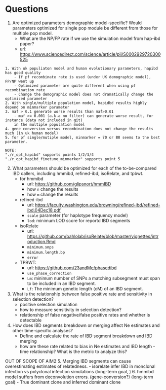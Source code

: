 # Questions

1. Are optimized parameters demographic model-specific? Would parameters
optimized for single pop module be different from those for multiple pop model.
    - What are the NP/FP rate if we use the simulation model from hap-ibd paper?
    - url: https://www.sciencedirect.com/science/article/pii/S0002929720300525

```
1. With uk populiaton model and human evolutionary parameters, hapibd has good quality
    - If pf recombinate rate is used (under UK demographic model), FP/NP went up
    - Optimized parameter are quite different when using pf recombination rate 
    - Change the demographic model does not dramatically change the optimized parameter
2. With single/multiple population model, hapidbd results highly depend on minmarker parameter
3. maf > 0.1 generate worse results than maf>0.01 
    - maf >= 0.001 (a.k.a no filter) can generate worse result, for instance (data not included in git)
    in the multiple population model 
4. gene conversion versus recombination does not change the results much (in uk human model)
5. for pf single/mutiple model, minmarker = 70 or 80 seems to the best parameter.

NOTE:
"./r_opt_hapibd" supports points 1/2/3/4
"./r_opt_hapibd_finetune_minmarker" supports point 5
```

2. What parameters should be optimized for each of the to-be-compared IBD
callers, including hmmibd, refined-ibd, isoRelate, and tpbwt.
    - for hmmibd
        - url: https://github.com/glipsnort/hmmIBD
        - how `n` change the results
        - how `m` change the results
    - refined-ibd
        - url: https://faculty.washington.edu/browning/refined-ibd/refined-ibd.04Dec18.pdf
        - `scale` parameter (for haplotype frequency model)
        - `lod`: minimum LOD score for reportd IBD segments
    - isoRelate 
        - url: https://github.com/bahlolab/isoRelate/blob/master/vignettes/introduction.Rmd
        - `minimum.snps` 
        - `minimum.length.bp`
        - `error`
    - TPBWT:
        - url: https://github.com/23andMe/phasedibd
        - `use_phase_correction`
        - `Lm`:  minimum number of SNPs a matching subsegment must span to be included in an IBD segment.
        - `Lf`: The minimum genetic length (cM) of an IBD segment.
3. What is the relationship between false positive rate and sensitivity in
selection detection?
    - positive selection simulation
    - how to measure sensitivity in selection detection?
    - relationship of false negative/false positive rates and whether is detectable
4. How does IBD segments breakdown or merging affect Ne estimates and other time-specific analyses?
    - Define and calculate the rate of IBD segment breakdown and IBD merging
    - how are these rate related to bias in Ne estimates and IBD length - time
    relationship? What is the metric to analyze this?


OUT OF SCOPE OF AIM2
5. Merging IBD segments can cause overestimating estimates of relatedness.
    - isorelate infer IBD in monclonal infection vs polyclonal infection
    simulations (long-term goal, )
6. hmmibd model suffers from deconvolution errors. (gene-conversion?) (long-term goal)
    - True dominant clone and inferred dominant clone
